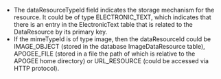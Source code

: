 - The dataResourceTypeId field indicates the storage mechanism for the resource.
  It could be of type ELECTRONIC_TEXT, which indicates that there is an entry in the ElectronicText table that is related to the DataResource by its primary key.
- If the mimeTypeId is of type image, then the dataResourceId could be IMAGE_OBJECT (stored in the database ImageDataResource table), APOGEE_FILE (stored in a file the path of which is relative to the APOGEE home directory) or URL_RESOURCE (could be accessed via HTTP protocol).